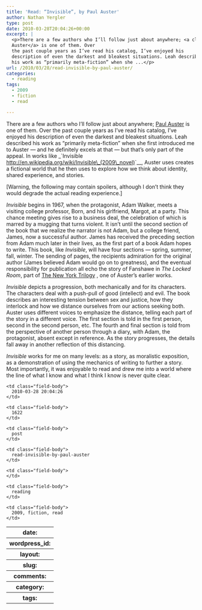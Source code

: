 ```yaml
---
title: 'Read: “Invisible”, by Paul Auster'
author: Nathan Yergler
type: post
date: 2010-03-28T20:04:26+00:00
excerpt: |
  <p>There are a few authors who I’ll follow just about anywhere; <a class="reference external" href="http://en.wikipedia.org/wiki/Paul_Auster">Paul
  Auster</a> is one of them. Over
  the past couple years as I’ve read his catalog, I’ve enjoyed his
  description of even the darkest and bleakest situations. Leah described
  his work as “primarily meta-fiction” when she ...</p>
url: /2010/03/28/read-invisible-by-paul-auster/
categories:
  - reading
tags:
  - 2009
  - fiction
  - read

---
```

There are a few authors who I’ll follow just about anywhere; [Paul Auster][1]  is one of them. Over the past couple years as I’ve read his catalog, I’ve enjoyed his description of even the darkest and bleakest situations. Leah described his work as “primarily meta-fiction” when she first introduced me to Auster — and he definitely excels at that — but that’s only part of the appeal. In works like _\`Invisible <http://en.wikipedia.org/wiki/Invisible\_(2009\_novel)>\`__, Auster uses creates a fictional world that he then uses to explore how we think about identity, shared experience, and stories.

[Warning, the following may contain spoilers, although I don’t think they would degrade the actual reading experience.]

_Invisible_ begins in 1967, when the protagonist, Adam Walker, meets a visiting college professor, Born, and his girlfriend, Margot, at a party. This chance meeting gives rise to a business deal, the celebration of which is marred by a mugging that turns violent. It isn’t until the second section of the book that we realize the narrator is not Adam, but a college friend, James, now a successful author. James has received the preceding section from Adam much later in their lives, as the first part of a book Adam hopes to write. This book, like _Invisible_, will have four sections — spring, summer, fall, winter. The sending of pages, the recipients admiration for the original author (James believed Adam would go on to greatness), and the eventual responsibility for publication all echo the story of Fanshawe in _The Locked Room_, part of [The New York Trilogy][2] , one of Auster’s earlier works.

_Invisible_ depicts a progression, both mechanically and for its characters. The characters deal with a push-pull of good (intellect) and evil. The book describes an interesting tension between sex and justice, how they interlock and how we distance ourselves from our actions seeking both. Auster uses different voices to emphasize the distance, telling each part of the story in a different voice. The first section is told in the first person, second in the second person, etc. The fourth and final section is told from the perspective of another person through a diary, with Adam, the protagonist, absent except in reference. As the story progresses, the details fall away in another reflection of this distancing.

_Invisible_ works for me on many levels: as a story, as moralistic exposition, as a demonstration of using the mechanics of writing to further a story. Most importantly, it was enjoyable to read and drew me into a world where the line of what I know and what I think I know is never quite clear.

<table class="docutils field-list" frame="void" rules="none">
  <col class="field-name" /> <col class="field-body" /> <tr class="field">
    <th class="field-name">
      date:
    </th>

    <td class="field-body">
      2010-03-28 20:04:26
    </td>
  </tr>

  <tr class="field">
    <th class="field-name">
      wordpress_id:
    </th>

    <td class="field-body">
      1622
    </td>
  </tr>

  <tr class="field">
    <th class="field-name">
      layout:
    </th>

    <td class="field-body">
      post
    </td>
  </tr>

  <tr class="field">
    <th class="field-name">
      slug:
    </th>

    <td class="field-body">
      read-invisible-by-paul-auster
    </td>
  </tr>

  <tr class="field">
    <th class="field-name">
      comments:
    </th>

    <td class="field-body">
    </td>
  </tr>

  <tr class="field">
    <th class="field-name">
      category:
    </th>

    <td class="field-body">
      reading
    </td>
  </tr>

  <tr class="field">
    <th class="field-name">
      tags:
    </th>

    <td class="field-body">
      2009, fiction, read
    </td>
  </tr>
</table>

 [1]: http://en.wikipedia.org/wiki/Paul_Auster
 [2]: http://en.wikipedia.org/wiki/The_New_York_Trilogy